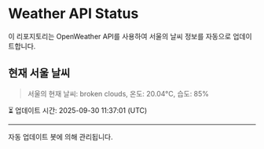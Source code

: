 
# Weather API Status

이 리포지토리는 OpenWeather API를 사용하여 서울의 날씨 정보를 자동으로 업데이트합니다.

## 현재 서울 날씨
> 서울의 현재 날씨: broken clouds, 온도: 20.04°C, 습도: 85%

⏳ 업데이트 시간: 2025-09-30 11:37:01 (UTC)

---
자동 업데이트 봇에 의해 관리됩니다.
